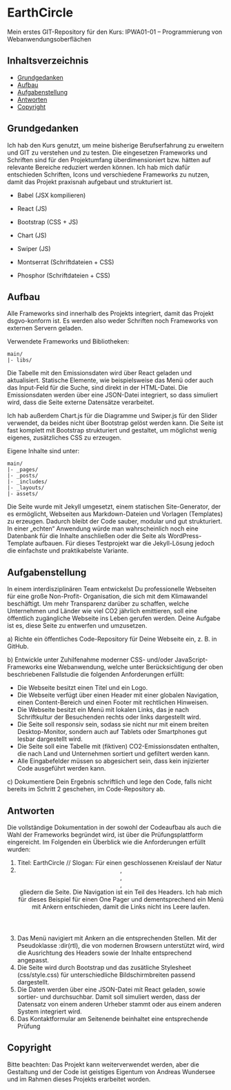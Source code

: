 # EarthCircle
Mein erstes GIT-Repository für den Kurs: IPWA01-01 – Programmierung von Webanwendungsoberflächen

## Inhaltsverzeichnis
- [Grundgedanken](#grundgedanken)
- [Aufbau](#aufbau)
- [Aufgabenstellung](#aufgabenstellung)
- [Antworten](#antworten)
- [Copyright](#copyright)

## Grundgedanken
Ich hab den Kurs genutzt, um meine bisherige Berufserfahrung zu erweitern und GIT zu verstehen und zu testen. Die eingesetzen Frameworks und Schriften sind für den Projektumfang überdimensioniert bzw. hätten auf relevante Bereiche reduziert werden können. Ich hab mich dafür entschieden Schriften, Icons und verschiedene Frameworks zu nutzen, damit das Projekt praxisnah aufgebaut und strukturiert ist.

- Babel (JSX kompilieren)

- React (JS)
- Bootstrap (CSS + JS)
- Chart (JS)
- Swiper (JS)
- Montserrat (Schriftdateien + CSS)
- Phosphor (Schriftdateien + CSS)

## Aufbau

Alle Frameworks sind innerhalb des Projekts integriert, damit das Projekt dsgvo-konform ist. Es werden also weder Schriften noch Frameworks von externen Servern geladen.

Verwendete Frameworks und Bibliotheken:

```text
main/
|- libs/
```

Die Tabelle mit den Emissionsdaten wird über React geladen und aktualisiert. Statische Elemente, wie beispielsweise das Menü oder auch das Input-Feld für die Suche, sind direkt in der HTML-Datei. Die Emissionsdaten werden über eine JSON-Datei integriert, so dass simuliert wird, dass die Seite externe Datensätze verarbeitet.

Ich hab außerdem Chart.js für die Diagramme und Swiper.js für den Slider verwendet, da beides nicht über Bootstrap gelöst werden kann. Die Seite ist fast komplett mit Bootstrap strukturiert und gestaltet, um möglichst wenig eigenes, zusätzliches CSS zu erzeugen.

Eigene Inhalte sind unter:

```text
main/
|- _pages/
|- _posts/
|- _includes/
|- _layouts/
|- assets/
```

Die Seite wurde mit Jekyll umgesetzt, einem statischen Site-Generator, der es ermöglicht, Webseiten aus Markdown-Dateien und Vorlagen (Templates) zu erzeugen. Dadurch bleibt der Code sauber, modular und gut strukturiert. In einer „echten“ Anwendung würde man wahrscheinlich noch eine Datenbank für die Inhalte anschließen oder die Seite als WordPress-Template aufbauen. Für dieses Testprojekt war die Jekyll-Lösung jedoch die einfachste und praktikabelste Variante.

## Aufgabenstellung

In einem interdisziplinären Team entwickelst Du professionelle Webseiten für eine große Non-Profit- Organisation, die sich mit dem Klimawandel beschäftigt. Um mehr Transparenz darüber zu schaffen, welche Unternehmen und Länder wie viel CO2 jährlich emittieren, soll eine öffentlich zugängliche Webseite ins Leben gerufen werden. Deine Aufgabe ist es, diese Seite zu entwerfen und umzusetzen.

a) Richte ein öffentliches Code-Repository für Deine Webseite ein, z. B. in GitHub.

b) Entwickle unter Zuhilfenahme moderner CSS- und/oder JavaScript-Frameworks eine Webanwendung, welche unter Berücksichtigung der oben beschriebenen Fallstudie die folgenden Anforderungen erfüllt:

- Die Webseite besitzt einen Titel und ein Logo.
- Die Webseite verfügt über einen Header mit einer globalen Navigation, einen Content-Bereich und einen Footer mit rechtlichen Hinweisen.
- Die Webseite besitzt ein Menü mit lokalen Links, das je nach Schriftkultur der Besuchenden rechts oder links dargestellt wird.
- Die Seite soll responsiv sein, sodass sie nicht nur mit einem breiten Desktop-Monitor, sondern auch auf Tablets oder Smartphones gut lesbar dargestellt wird.
- Die Seite soll eine Tabelle mit (fiktiven) CO2-Emissionsdaten enthalten, die nach Land und Unternehmen sortiert und gefiltert werden kann.
- Alle Eingabefelder müssen so abgesichert sein, dass kein injizierter Code ausgeführt werden kann.

c) Dokumentiere Dein Ergebnis schriftlich und lege den Code, falls nicht bereits im Schritt 2 geschehen, im Code-Repository ab.

## Antworten

Die vollständige Dokumentation in der sowohl der Codeaufbau als auch die Wahl der Frameworks begründet wird, ist über die Prüfungsplattform eingereicht. Im Folgenden ein Überblick wie die Anforderungen erfüllt wurden:

1. Titel: EarthCircle // Slogan: Für einen geschlossenen Kreislauf der Natur
2. <header>, <nav>, <main>, <footer> gliedern die Seite. Die Navigation ist ein Teil des Headers. Ich hab mich für dieses Beispiel für einen One Pager und dementsprechend ein Menü mit Ankern entschieden, damit die Links nicht ins Leere laufen.
3. Das Menü navigiert mit Ankern an die entsprechenden Stellen. Mit der Pseudoklasse :dir(rtl), die von modernen Browsern unterstützt wird, wird die Ausrichtung des Headers sowie der Inhalte entsprechend angepasst.
4. Die Seite wird durch Bootstrap und das zusätliche Stylesheet (css/style.css) für unterschiedliche Bildschirmbreiten passend dargestellt.
5. Die Daten werden über eine JSON-Datei mit React geladen, sowie sortier- und durchsuchbar. Damit soll simuliert werden, dass der Datensatz von einem anderen Urheber stammt oder aus einem anderen System integriert wird.
6. Das Kontaktformular am Seitenende beinhaltet eine entsprechende Prüfung

## Copyright

Bitte beachten: Das Projekt kann weiterverwendet werden, aber die Gestaltung und der Code ist geistiges Eigentum von Andreas Wundersee und im Rahmen dieses Projekts erarbeitet worden.